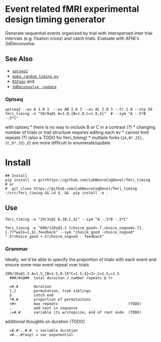 # Event related fMRI experimental design timing generator

Generate sequential events organized by trial with interspersed inter trial intervals (e.g. fixation cross) and catch trials.
Evaluate with AFNI's 3dDeconvolve.

## See Also
 * [`optseq2`](https://surfer.nmr.mgh.harvard.edu/fswiki/optseq2)
 * [`make_random_timing.py`](https://afni.nimh.nih.gov/pub/dist/doc/program_help/make_random_timing.py.html)
 * [`RSFgen`](https://afni.nimh.nih.gov/pub/dist/doc/program_help/RSFgen.html) and 
 * [`3dDeconvolve -nodata`](https://afni.nimh.nih.gov/pub/dist/doc/program_help/3dDeconvolve.html)

### Optseq
   ```
   optseq2 --ev A 1.0 3  --ev AB 2.0 3 --ev AC 2.0 3 --tr 1.0 --ntp 50
   fmri_timing -e "50/9x@1 A=1.0,{B=1.0,C=1.0,$}"  # --sym "A -.5*B -.5*C"
   ```

   with optseq
     * there is no way to include B or C in a contrast (?)
     * changing number of trials or trail structure requires editing each ev
     * cannot limit repeats (?) (also a TODO for fmri_timing)
     * multiple forks (`{A,B*.25},{C,D*.33},E`) are more difficult to enumerate/update

# Install
```
## Install
pip install -e git+https://github.com/LabNeuroCogDevel/fmri_timing
# or
#  git clone https://github.com/LabNeuroCogDevel/fmri_timing ~/src/fmri_timing && cd $_ &&  pip install -e .
```
## Use
```
fmri_timing -e "20/3x@1 A,{B,C,$}" --sym "A -.5*B -.5*C"

fmri_timing -e "600/120x@1.3 {choice_good=.7,choice_nogood=.7},{.77*walk=1,$},feedback" --sym "choice_good -choice_nogood" ".5*choice_good +.5*choice_nogood - feedback"
```

### Grammar
Ideally, we'd be able to specify the proportion of trials with each event and ensure some max event repeat over trials

```
200/10x@1.3 A=1.5,{B=1.5,0.15*C=1.5,$}<3>,C=1.5;=1.5
  ###/#x@##  total duraiton / number repeats @ tr

  =#.#       duration
  {,}        permutation, tree siblings
  $          catch end
  *#.#       proportion of permutaitons
  <#>        max repeats                                (TODO)
  ,          add next in sequence
  ;=#.#      variable iti w/stepsize; end of root node  (TODO)
```

additional thoughts on duration (TODO)
```
  =#.#...#.#  = variable duration
  =#...#(exp) = var exponential
```
